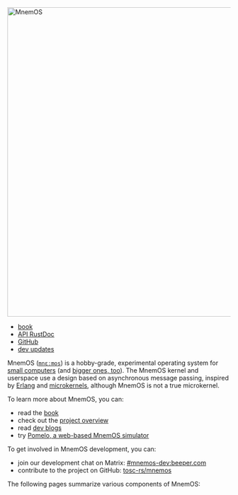 
<nav class="nav">
    <img src = "https://mnemos.dev/mnemosprojectoverview/assets/logo-mnemos-1280px.png" width = "700" alt="MnemOS" />
    <ul>
        <li><a href="/mnemosprojectoverview/book/">book</a></li>
        <li><a href="/doc/kernel/">API RustDoc</a></li>
        <li><a href="https://github.com/tosc-rs/mnemos">GitHub</a></li>
        <li><a href="/mnemosprojectoverview/changelog/">dev updates</a></li>
    </ul>
</nav>
<!-- oranda doesn't automatically put the markdown in a container with this
     class for whatever reason? -->
<div class="rendered-markdown">

MnemOS ([`mnɛːmos`][name]) is a hobby-grade, experimental operating system for
[small computers][d1] (and [bigger ones, too][x86]). The MnemOS kernel and
userspace use a design based on asynchronous message passing, inspired by
[Erlang] and [microkernels], although MnemOS is not a true microkernel.

To learn more about MnemOS, you can:

- read the [book]
- check out the [project overview]
- read [dev blogs]
- try [Pomelo, a web-based MnemOS simulator][pomelo]

To get involved in MnemOS development, you can:

- join our development chat on Matrix: [#mnemos-dev:beeper.com]
- contribute to the project on GitHub: [tosc-rs/mnemos]

The following pages summarize various components of MnemOS:

[name]: /book/#where-does-the-name-come-fromhow-do-i-pronounce-it
[d1]: https://github.com/tosc-rs/mnemos/tree/main/platforms/allwinner-d1
[x86]: https://github.com/tosc-rs/mnemos/tree/main/platforms/x86_64
[Erlang]: https://en.wikipedia.org/wiki/Erlang_(programming_language)#Processes
[microkernels]: https://en.wikipedia.org/wiki/Microkernel
[book]: /mnemosprojectoverview/book/
[project overview]: /mnemosprojectoverview/
[dev blogs]: https://onevariable.com/blog/mnemos-moment-1/
[pomelo]: https://anatol.versteht.es/mlem/
[#mnemos-dev:beeper.com]: https://matrix.to/#/#mnemos-dev:beeper.com
[tosc-rs/mnemos]: https://github.com/tosc-rs/mnemos
</div>